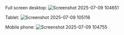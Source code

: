 Full screen desktop:
![Screenshot 2025-07-09 104651](https://github.com/user-attachments/assets/90fc0a66-fb16-4051-93ec-58bc370a3002)

Tablet:
![Screenshot 2025-07-09 105116](https://github.com/user-attachments/assets/e4589dfc-16f7-4d56-9789-1d1a2e98bb49)

Mobile phone:
![Screenshot 2025-07-09 104755](https://github.com/user-attachments/assets/e43e9e75-36a2-4c72-a435-4a013b795214)
